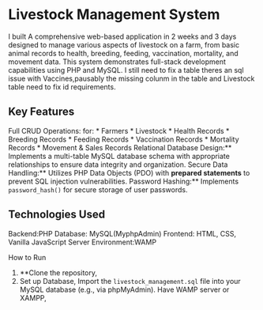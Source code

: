 # Livestock Management System

I built A comprehensive web-based application in 2 weeks and 3 days designed to manage various aspects of livestock on a farm, from basic animal records to health, breeding, feeding, vaccination, mortality, and movement data. This system demonstrates full-stack development capabilities using PHP and MySQL.
I still need to fix a table theres an sql issue with Vaccines,pausably the missing colunm in the table and Livestock table need to fix id requirements.
## Key Features

Full CRUD Operations: for:
    * Farmers
    * Livestock
    * Health Records
    * Breeding Records
    * Feeding Records
    * Vaccination Records
    * Mortality Records
    * Movement & Sales Records
Relational Database Design:** Implements a multi-table MySQL database schema with appropriate relationships to ensure data integrity and organization.
Secure Data Handling:** Utilizes PHP Data Objects (PDO) with **prepared statements** to prevent SQL injection vulnerabilities.
Password Hashing:** Implements `password_hash()` for secure storage of user passwords.


## Technologies Used

Backend:PHP 
Database: MySQL(MyphpAdmin)
Frontend: HTML, CSS, Vanilla JavaScript 
Server Environment:WAMP

 How to Run

1.  **Clone the repository,
2.  Set up Database,
     Import the `livestock_management.sql` file into your MySQL database (e.g., via phpMyAdmin).
    Have WAMP server or XAMPP,

